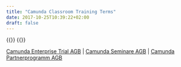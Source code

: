 ```yaml
---
title: "Camunda Classroom Training Terms"
date: 2017-10-25T10:39:22+02:00
draft: false
---
```


{{<highlight title="Allgemeine Geschäftsbedingungen (AGB)" >}}
{{</highlight>}}

[Camunda Enterprise Trial AGB](/legal/terms/trial/) | [Camunda Seminare AGB](/legal/terms/training/) | [Camunda Partnerprogramm AGB](/legal/terms/partners/)